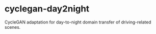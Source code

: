 # cyclegan-day2night
CycleGAN adaptation for day-to-night domain transfer of driving-related scenes.
